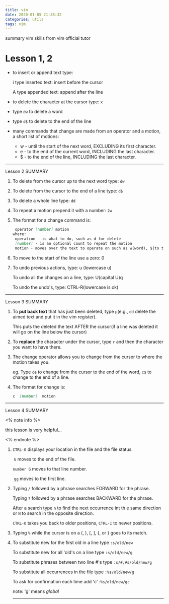 ```yaml
---
title: vim
date: 2020-01-05 21:38:32
categories: utils
tags: vim
---
```


summary vim skills from vim official tutor

<!-- more -->

# Lesson 1, 2

- to insert or append text type:

  i	type inserted text: insert before the cursor

  A	type appended text: append after the line

- to delete the character at the cursor type: `x`

- type `dw` to delete a word

- type `d$` to delete to the end of the line
- many commands that change are made from an operator and a motion, a short list of motions:
  - w - until the start of the next word, EXCLUDING its first character.
  - e - to the end of the current word, INCLUDING the last character.
  - $ - to the end of the line, INCLUDING the last character.

---

Lesson 2 SUMMARY

1. To delete from the cursor up to the next word type: `dw`

2. To delete from the cursor to the end of a line type: `d$`

3. To delete a whole line type: `dd`

4. To repeat a motion prepend it with a number: `2w`

5. The format for a change command is:

   ```markdown
   	operator [number] motion
   where:
   	operation - is what to do, such as d for delete
   	[number] - is an optional count to repeat the motion
   	motion - moves over the text to operate on such as w(word), $(to the end of line), etc.
   
   ```

6. To move to the start of the line use a zero: 0

7. To undo previous actions, type: u (lowercase u)

   To undo all the changes on a line, type: U(capital U)q

   To undo the undo's, type: CTRL-R(lowercase is ok)

---

Lesson 3 SUMMARY

1. To **put back text** that has just been deleted, type `p`(e.g., `dd` delete the aimed text and put it in the vim register).

   This puts the deleted the text AFTER the cursor(if a line was deleted it will go on the line below the cursor)

2. To **replace** the character under the cursor, type `r` and then the character you want to have there.

3. The change operator allows you to change from the cursor to where the motion takes you.

   eg. Type `ce` to change from the cursor to the end of the word, `c$` to change to the end of a line.

4. The format for change is:

   ```markdown
   c  [number]  motion
   ```

---

Lesson 4 SUMMARY

<% note info %>

this lesson is very helpful...

<% endnote %>

1. `CTRL-G` displays your location in the file and the file status.

   ​			   `G` moves to the end of the file.

   `number G` moves to that line number.

   ​				`gg` moves to the first line.

2. Typing `/` followed by a phrase searches FORWARD for the phrase.

   Typing `?` followed by a phrase searches BACKWARD for the phrase.

   After a search type `n` to find the next occurrence int th e same direction or `N` to search in the opposite direction.

   `CTRL-O` takes you back to older positions,  `CTRL-I` to newer positions.

3. Typing `%` while the cursor is on a (, ), [, ], {, or } goes to its match.

4. To substitute new for the first old in a line type `:s/old/new`

   To substitute new for all \'old's on a line type `:s/old/new/g`

   To substitute phrases between two line #'s type `:s/#,#s/old/new/g`

   To substitute all occurrences in the file type `:%s/old/new/g`

   To ask for confirmation each time add \'c' :`%s/old/new/gc`

   note: 'g' means *global*

   ---

   